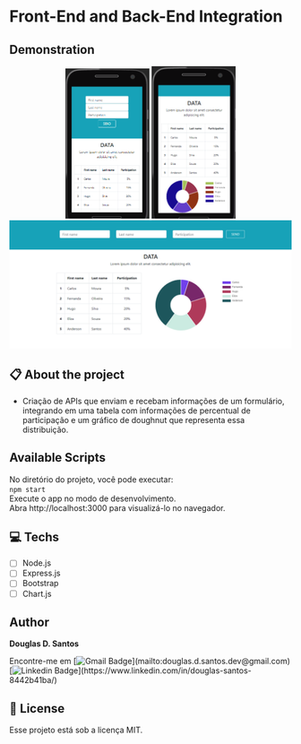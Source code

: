 # Front-End and Back-End Integration

## Demonstration
<div style="text-align:center;">
<img src="./public/images/demonstration-2.png" width="150px"> 
<img src="./public/images/demonstration-3.png" width="150px">
</div>
<img src="./public/images/demonstration-layot.png">
 
## 📋 About the project

- Criação de APIs que enviam e recebam informações de um formulário, integrando em uma tabela com informações de percentual de participação e um gráfico de doughnut que representa essa distribuição.

## Available Scripts
No diretório do projeto, você pode executar:<br>
`npm start`<br>
Execute o app no modo de desenvolvimento.<br>
Abra http://localhost:3000 para visualizá-lo no navegador.


## 💻 Techs

* [ ] Node.js
* [ ] Express.js
* [ ] Bootstrap
* [ ] Chart.js

## Author

**Douglas D. Santos**

Encontre-me em [![Gmail Badge](https://img.shields.io/badge/gmail-rgb(29,58,95)?&style=for-the-badge&logo=gmail&logoColor=white)](mailto:douglas.d.santos.dev@gmail.com) [![Linkedin Badge](https://img.shields.io/badge/linkedin-rgb(29,58,95).svg?&style=for-the-badge&logo=linkedin&logoColor=white)](https://www.linkedin.com/in/douglas-santos-8442b41ba/)

## 📕 License

Esse projeto está sob a licença MIT.
 

